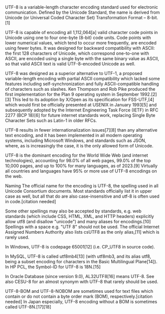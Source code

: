 UTF-8 is a variable-length character encoding standard used for electronic communication. Defined by the Unicode Standard, the name is derived from Unicode (or Universal Coded Character Set) Transformation Format – 8-bit.[1]

UTF-8 is capable of encoding all 1,112,064[a] valid character code points in Unicode using one to four one-byte (8-bit) code units. Code points with lower numerical values, which tend to occur more frequently, are encoded using fewer bytes. It was designed for backward compatibility with ASCII: the first 128 characters of Unicode, which correspond one-to-one with ASCII, are encoded using a single byte with the same binary value as ASCII, so that valid ASCII text is valid UTF-8-encoded Unicode as well.

UTF-8 was designed as a superior alternative to UTF-1, a proposed variable-length encoding with partial ASCII compatibility which lacked some features including self-synchronization and fully ASCII-compatible handling of characters such as slashes. Ken Thompson and Rob Pike produced the first implementation for the Plan 9 operating system in September 1992.[2][3] This led to its adoption by X/Open as its specification for FSS-UTF,[4] which would first be officially presented at USENIX in January 1993[5] and subsequently adopted by the Internet Engineering Task Force (IETF) in RFC 2277 (BCP 18)[6] for future internet standards work, replacing Single Byte Character Sets such as Latin-1 in older RFCs.

UTF-8 results in fewer internationalization issues[7][8] than any alternative text encoding, and it has been implemented in all modern operating systems, including Microsoft Windows, and standards such as JSON, where, as is increasingly the case, it is the only allowed form of Unicode.

UTF-8 is the dominant encoding for the World Wide Web (and internet technologies), accounting for 98.0% of all web pages, 99.0% of the top 10,000 pages, and up to 100% for many languages, as of 2023.[9] Virtually all countries and languages have 95% or more use of UTF-8 encodings on the web.

Naming
The official name for the encoding is UTF-8, the spelling used in all Unicode Consortium documents. Most standards officially list it in upper case as well, but all that do are also case-insensitive and utf-8 is often used in code.[citation needed]

Some other spellings may also be accepted by standards, e.g. web standards (which include CSS, HTML, XML, and HTTP headers) explicitly allow utf8 (and disallow "unicode") and many aliases for encodings.[10] Spellings with a space e.g. "UTF 8" should not be used. The official Internet Assigned Numbers Authority also lists csUTF8 as the only alias,[11] which is rarely used.

In Windows, UTF-8 is codepage 65001[12] (i.e. CP_UTF8 in source code).

In MySQL, UTF-8 is called utf8mb4[13] (with utf8mb3, and its alias utf8, being a subset encoding for characters in the Basic Multilingual Plane[14]). In HP PCL, the Symbol-ID for UTF-8 is 18N.[15]

In Oracle Database (since version 9.0), AL32UTF8[16] means UTF-8. See also CESU-8 for an almost synonym with UTF-8 that rarely should be used.

UTF-8-BOM and UTF-8-NOBOM are sometimes used for text files which contain or do not contain a byte order mark (BOM), respectively.[citation needed] In Japan especially, UTF-8 encoding without a BOM is sometimes called UTF-8N.[17][18]
